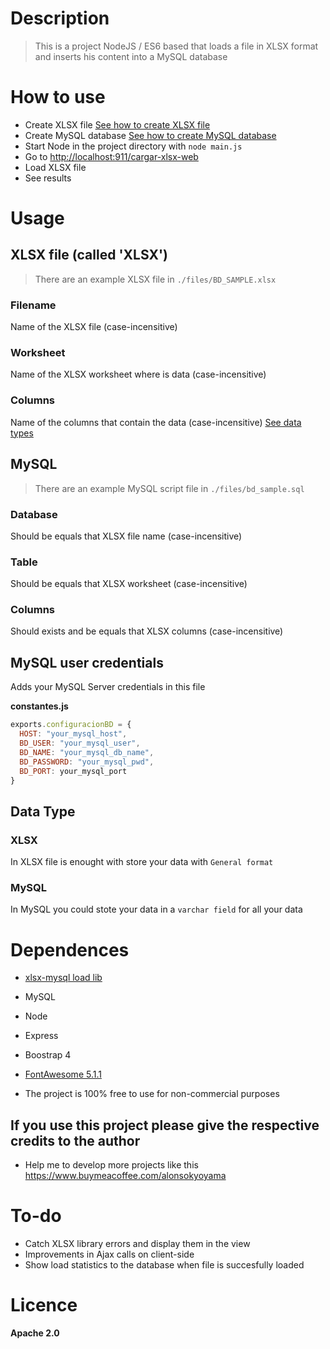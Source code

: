 # Description
> This is a project NodeJS / ES6 based that loads a file in XLSX format and inserts his content into a MySQL database

# How to use
- Create XLSX file [See how to create XLSX file](https://github.com/AlonsoK28/xlsx-load-node#xlsx-file-called-xlsx)
- Create MySQL database [See how to create MySQL database](https://github.com/AlonsoK28/xlsx-load-node#mysql)
- Start Node in the project directory with `node main.js`
- Go to [http://localhost:911/cargar-xlsx-web](http://localhost:911/carga-xlsx-web)
- Load XLSX file
- See results
# Usage

## XLSX file (called 'XLSX')  

> There are an example XLSX file in `./files/BD_SAMPLE.xlsx`

### Filename  
Name of the XLSX file (case-incensitive)

### Worksheet
Name of the XLSX worksheet where is data (case-incensitive)

### Columns  
Name of the columns that contain the data (case-incensitive) [See data types](https://github.com/AlonsoK28/xlsx-load-node#mysql)

## MySQL

> There are an example MySQL script file in `./files/bd_sample.sql`

### Database
Should be equals that XLSX file name (case-incensitive)

### Table
Should be equals that XLSX worksheet (case-incensitive)

### Columns
Should exists and be equals that XLSX columns (case-incensitive)

## MySQL user credentials
Adds your MySQL Server credentials in this file

**constantes.js**
```javascript 
exports.configuracionBD = {
  HOST: "your_mysql_host",
  BD_USER: "your_mysql_user",
  BD_NAME: "your_mysql_db_name",
  BD_PASSWORD: "your_mysql_pwd",
  BD_PORT: your_mysql_port
}
```

## Data Type
### XLSX
In XLSX file is enought with store your data with `General format`

### MySQL
In MySQL you could stote your data in a `varchar field` for all your data

# Dependences
* [xlsx-mysql load lib](https://github.com/Rizwaan-Company/xlsx-mysql)
* MySQL
* Node 
* Express
* Boostrap 4
* [FontAwesome 5.1.1]([https://fontawesome.com/](https://fontawesome.com/))

* The project is 100% free to use for non-commercial purposes

## If you use this project please give the respective credits to the author

* Help me to develop more projects like this https://www.buymeacoffee.com/alonsokyoyama

# To-do
* Catch XLSX library errors and display them in the view
* Improvements in Ajax calls on client-side
* Show load statistics to the database when file is succesfully loaded

# Licence
**Apache 2.0**
